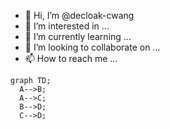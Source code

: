- 👋 Hi, I’m @decloak-cwang
- 👀 I’m interested in ...
- 🌱 I’m currently learning ...
- 💞️ I’m looking to collaborate on ...
- 📫 How to reach me ...

<!---
decloak-cwang/decloak-cwang is a ✨ special ✨ repository because its `README.md` (this file) appears on your GitHub profile.
You can click the Preview link to take a look at your changes.
--->

```mermaid
graph TD;
  A-->B;
  A-->C;
  B-->D;
  C-->D;
```
